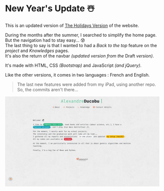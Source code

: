 # New Year's Update ☃️

This is an updated version of [The Holidays Version](../2016-2017/2_Holidays) of the website.  

During the months after the summer, I searched to simplify the home page.  
But the navigation had to stay easy… 😰  
The last thing to say is that I wanted to had a _Back to the top_ feature on the *project* and *Knowledges* pages.  
It's also the return of the navbar _(updated version from the_ Draft _version)_.  

It's made with HTML, CSS _(Bootstrap)_ and JavaScript _(and jQuery)_<!--, and has been validated by the W3C-->.    

Like the other versions, it comes in two languages : French and English.

> The last new features were added from my iPad, using another repo.
> So, the commits aren't there...


![Preview](../../Previews/17-18-New_Year.jpg "Preview")
